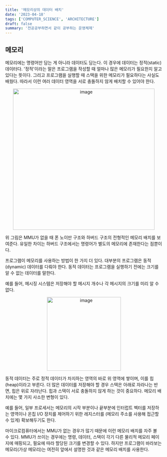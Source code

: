 ```yaml
---
title: '메모리상의 데이터 배치'
date: '2023-04-18'
tags: ['COMPUTER_SCIENCE', 'ARCHITECTURE']
draft: false
summary: '전공공부하면서 같이 공부하는 운영체제'
---
```


## 메모리

메모리에는 명령어만 담는 게 아니라 데이터도 담는다. 이 경우에 데이터는 정적(static) 데이터다. '정적'이라는 말은 프로그램을 작성할 때 얼마나 많은 메모리가 필요한지 알고 있다는 뜻이다. 그리고 프로그램을 실행할 때 스택을 위한 메모리가 필요하다는 사실도 배웠다. 따라서 이런 여러 데이터 영역을 서로 충돌하지 않게 배치할 수 있어야 한다.

<p align="center">
    <img width="454" alt="image" src="https://user-images.githubusercontent.com/105579811/232552898-79eb7dcd-21d1-4501-b038-47dc2969a2e2.png"/>
</p>

위 그림은 MMU가 없을 때 폰 노이만 구조와 하버드 구조의 전형적인 메모리 배치를 보여준다. 유일한 차이는 하버드 구조에서는 명령어가 별도의 메모리에 존재한다는 점뿐이다.

프로그램이 메모리를 사용하는 방법이 한 가지 더 있다. 대부분의 프로그램은 동적(dynamic) 데이터를 다뤄야 한다. 동적 데이터는 프로그램을 실행하기 전에는 크기를 알 수 없는 데이터를 말한다.

예를 들어, 메시징 시스템은 저장해야 할 메시지 개수나 각 메시지의 크기를 미리 알 수 없다.

<p align="center">
    <img width="237" alt="image" src="https://user-images.githubusercontent.com/105579811/232553592-9cd4d7bd-6fb3-4e1b-8b8e-7f7edbc102f8.png"/>
</p>

동적 데이터는 주로 정적 데이터가 차지하는 영역의 바로 위 영역에 쌓이며, 이를 힙(heap)이라고 부른다. 더 많은 데이터를 저장해야 할 경우 스택은 아래로 자라나는 반면, 힙은 위로 자라난다. 힙과 스택이 서로 충돌하지 않게 하는 것이 중요하다. 메모리 배치에는 몇 가지 사소한 변형이 있다.

예를 들어, 일부 프로세서는 메모리의 시작 부분이나 끝부분에 인터럽트 벡터를 저장하는 영역이나 온칩 I/O 장치를 제어하기 위한 레지스터를 (메모리 주소를 사용해 접근할 수 있게) 확보해두기도 한다.

마이크로컴퓨터에서는 MMU가 없는 경우가 많기 때문에 이런 메모리 배치를 자주 볼 수 있다. MMU가 쓰이는 경우에는 명령, 데이터, 스택이 각기 다른 물리적 메모리 페이지에 매핑되고, 필요에 따라 할당된 크기를 변경할 수 있다. 하지만 프로그램이 바라보는 메모리(가상 메모리)는 여전히 앞에서 설명한 것과 같은 메모리 배치를 사용한다.
